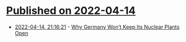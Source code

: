 # [Published on 2022-04-14](index.md)

* [2022-04-14, 21:16:21](https://news.ycombinator.com/item?id=31033412) - [Why Germany Won’t Keep Its Nuclear Plants Open](https://unchartedterritories.tomaspueyo.com/p/why-germany-wont-keep-its-nuclear)
